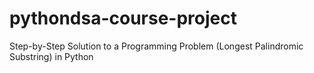# pythondsa-course-project
Step-by-Step Solution to a Programming Problem (Longest Palindromic Substring) in Python
